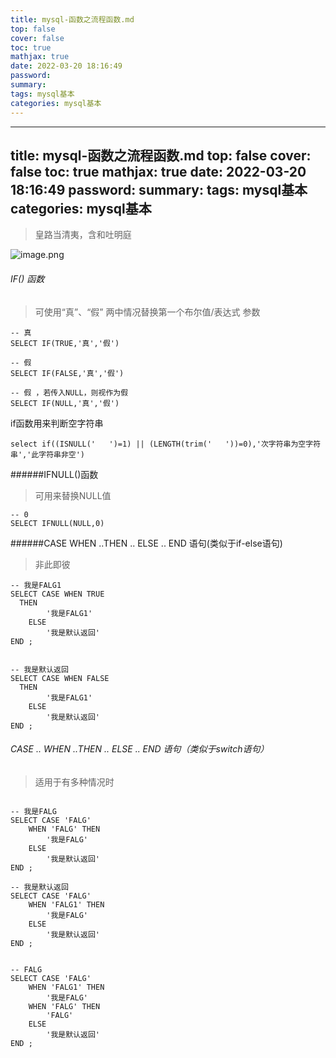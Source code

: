 ```yaml
---
title: mysql-函数之流程函数.md
top: false
cover: false
toc: true
mathjax: true
date: 2022-03-20 18:16:49
password:
summary:
tags: mysql基本
categories: mysql基本
---
```

---
title: mysql-函数之流程函数.md
top: false
cover: false
toc: true
mathjax: true
date: 2022-03-20 18:16:49
password:
summary:
tags: mysql基本
categories: mysql基本
---
> 皇路当清夷，含和吐明庭

![image.png](https://upload-images.jianshu.io/upload_images/13965490-d8a48aeb317f6684.png?imageMogr2/auto-orient/strip%7CimageView2/2/w/1240)

###### IF() 函数
> 可使用“真”、“假” 两中情况替换第一个布尔值/表达式 参数
~~~
-- 真
SELECT IF(TRUE,'真','假')

-- 假
SELECT IF(FALSE,'真','假')

-- 假 ，若传入NULL，则视作为假
SELECT IF(NULL,'真','假')

~~~

if函数用来判断空字符串

~~~
select if((ISNULL('   ')=1) || (LENGTH(trim('   '))=0),'次字符串为空字符串','此字符串非空') 
~~~


######IFNULL()函数
>可用来替换NULL值

~~~
-- 0
SELECT IFNULL(NULL,0)
~~~

######CASE WHEN ..THEN .. ELSE .. END 语句(类似于if-else语句)
> 非此即彼
~~~
-- 我是FALG1
SELECT CASE WHEN TRUE
  THEN
		'我是FALG1'
	ELSE
		'我是默认返回'
END ;


-- 我是默认返回
SELECT CASE WHEN FALSE
  THEN
		'我是FALG1'
	ELSE
		'我是默认返回'
END ;

~~~

###### CASE .. WHEN ..THEN .. ELSE .. END 语句（类似于switch语句）

> 适用于有多种情况时
~~~

-- 我是FALG 
SELECT CASE 'FALG'
	WHEN 'FALG' THEN
		'我是FALG'
	ELSE
		'我是默认返回'
END ;

-- 我是默认返回
SELECT CASE 'FALG'
	WHEN 'FALG1' THEN
		'我是FALG'
	ELSE
		'我是默认返回'
END ;


-- FALG
SELECT CASE 'FALG'
	WHEN 'FALG1' THEN
		'我是FALG'
	WHEN 'FALG' THEN
		'FALG'
	ELSE
		'我是默认返回'
END ;

~~~

